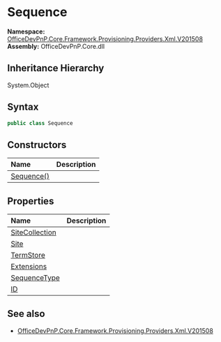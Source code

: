 # Sequence
  

**Namespace:** [OfficeDevPnP.Core.Framework.Provisioning.Providers.Xml.V201508](OfficeDevPnP.Core.Framework.Provisioning.Providers.Xml.V201508.md)  
**Assembly:** OfficeDevPnP.Core.dll  
## Inheritance Hierarchy
System.Object  
## Syntax
```C#
public class Sequence
```
## Constructors
|**Name**|**Description**|
|:-----|:-----|
| [Sequence()](OfficeDevPnP.Core.Framework.Provisioning.Providers.Xml.V201508.Sequence.ctor1.md) | 
## Properties
|**Name**|**Description**|
|:-----|:-----|
| [SiteCollection](OfficeDevPnP.Core.Framework.Provisioning.Providers.Xml.V201508.Sequence.SiteCollection.md) | 
| [Site](OfficeDevPnP.Core.Framework.Provisioning.Providers.Xml.V201508.Sequence.Site.md) | 
| [TermStore](OfficeDevPnP.Core.Framework.Provisioning.Providers.Xml.V201508.Sequence.TermStore.md) | 
| [Extensions](OfficeDevPnP.Core.Framework.Provisioning.Providers.Xml.V201508.Sequence.Extensions.md) | 
| [SequenceType](OfficeDevPnP.Core.Framework.Provisioning.Providers.Xml.V201508.Sequence.SequenceType.md) | 
| [ID](OfficeDevPnP.Core.Framework.Provisioning.Providers.Xml.V201508.Sequence.ID.md) | 
## See also
- [OfficeDevPnP.Core.Framework.Provisioning.Providers.Xml.V201508](OfficeDevPnP.Core.Framework.Provisioning.Providers.Xml.V201508.md)
